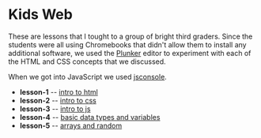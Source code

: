 # Kids Web
These are lessons that I tought to a group of bright third graders. Since the students were all using Chromebooks that didn't allow them to install any additional software, we used the [Plunker](https://plnkr.co/) editor to experiment with each of the HTML and CSS concepts that we discussed.

When we got into JavaScript we used [jsconsole](https://jsconsole.com/).

* **lesson-1** -- [intro to html](lesson-1/README.md)
* **lesson-2** -- [intro to css](lesson-2/README.md)
* **lesson-3** -- [intro to js](lesson-3/README.md)
* **lesson-4** -- [basic data types and variables](lesson-4/README.md)
* **lesson-5** -- [arrays and random](lesson-5/README.md)
